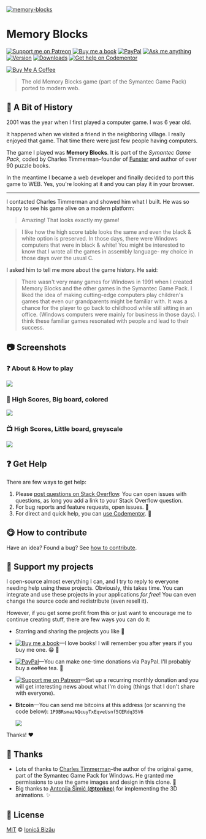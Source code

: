 <!-- Please do not edit this file. Edit the `blah` field in the `package.json` instead. If in doubt, open an issue. -->








[![memory-blocks](http://i.imgur.com/m6ToUa4.png)](https://ionicabizau.github.io/memory-blocks/)











# Memory Blocks

 [![Support me on Patreon][badge_patreon]][patreon] [![Buy me a book][badge_amazon]][amazon] [![PayPal][badge_paypal_donate]][paypal-donations] [![Ask me anything](https://img.shields.io/badge/ask%20me-anything-1abc9c.svg)](https://github.com/IonicaBizau/ama) [![Version](https://img.shields.io/npm/v/memory-blocks.svg)](https://www.npmjs.com/package/memory-blocks) [![Downloads](https://img.shields.io/npm/dt/memory-blocks.svg)](https://www.npmjs.com/package/memory-blocks) [![Get help on Codementor](https://cdn.codementor.io/badges/get_help_github.svg)](https://www.codementor.io/johnnyb?utm_source=github&utm_medium=button&utm_term=johnnyb&utm_campaign=github)

<a href="https://www.buymeacoffee.com/H96WwChMy" target="_blank"><img src="https://www.buymeacoffee.com/assets/img/custom_images/yellow_img.png" alt="Buy Me A Coffee"></a>







> The old Memory Blocks game (part of the Symantec Game Pack) ported to modern web.






## :memo: A Bit of History


2001 was the year when I first played a computer game. I was 6 year old.

It happened when we visited a friend in the neighboring village. I really enjoyed that game. That time there were just few people having computers.

The game I played was **Memory Blocks**. It is part of the *Symantec Game Pack*, coded by Charles Timmerman–founder of [Funster](http://funster.com) and author of over 90 puzzle books.

In the meantime I became a web developer and finally decided to port this game to WEB. Yes, you're looking at it and you can play it in your browser.

----

I contacted Charles Timmerman and showed him what I built. He was so happy to see his game alive on a modern platform:


> Amazing! That looks exactly my game!



> I like how the high score table looks the same and even the black & white option is preserved. In those days, there were Windows computers that were in black & white! You might be interested to know that I wrote all the games in assembly language- my choice in those days over the usual C.




I asked him to tell me more about the game history. He said:

> There wasn't very many games for Windows in 1991 when I
> created Memory Blocks and the other games in the
> Symantec Game Pack. I liked the idea of making
> cutting-edge computers play children's games that even
> our grandparents might be familiar with. It was a chance
> for the player to go back to childhood while still sitting
> in an office. (Windows computers were mainly for business
> in those days). I think these familiar games resonated
> with people and lead to their success.

## :camera: Screenshots

### :question: About & How to play


[![](http://i.imgur.com/3Y7jJvF.png)](https://ionicabizau.github.io/memory-blocks/)

### :camel: High Scores, Big board, colored


[![](http://i.imgur.com/OymyC8A.png)](https://ionicabizau.github.io/memory-blocks/)

### :tv: High Scores, Little board, greyscale


[![](http://i.imgur.com/OydrO2v.png)](https://ionicabizau.github.io/memory-blocks/)
































## :question: Get Help

There are few ways to get help:



 1. Please [post questions on Stack Overflow](https://stackoverflow.com/questions/ask). You can open issues with questions, as long you add a link to your Stack Overflow question.
 2. For bug reports and feature requests, open issues. :bug:
 3. For direct and quick help, you can [use Codementor](https://www.codementor.io/johnnyb). :rocket:
















## :yum: How to contribute
Have an idea? Found a bug? See [how to contribute][contributing].


## :sparkling_heart: Support my projects
I open-source almost everything I can, and I try to reply to everyone needing help using these projects. Obviously,
this takes time. You can integrate and use these projects in your applications *for free*! You can even change the source code and redistribute (even resell it).

However, if you get some profit from this or just want to encourage me to continue creating stuff, there are few ways you can do it:


 - Starring and sharing the projects you like :rocket:
 - [![Buy me a book][badge_amazon]][amazon]—I love books! I will remember you after years if you buy me one. :grin: :book:
 - [![PayPal][badge_paypal]][paypal-donations]—You can make one-time donations via PayPal. I'll probably buy a ~~coffee~~ tea. :tea:
 - [![Support me on Patreon][badge_patreon]][patreon]—Set up a recurring monthly donation and you will get interesting news about what I'm doing (things that I don't share with everyone).
 - **Bitcoin**—You can send me bitcoins at this address (or scanning the code below): `1P9BRsmazNQcuyTxEqveUsnf5CERdq35V6`

    ![](https://i.imgur.com/z6OQI95.png)


Thanks! :heart:









## :cake: Thanks

 - Lots of thanks to [Charles Timmerman](http://funster.com/)–the
    author of the original game, part of the Symantec Game Pack for
    Windows. He granted me permissions to use the game images and design in this
    clone. :cake:
 - Big thanks to [Antonija Šimić (**@tonkec**)](https://github.com/tonkec) for implementing the 3D animations. :sparkles:

















## :scroll: License

[MIT][license] © [Ionică Bizău][website]






[license]: /LICENSE
[website]: https://ionicabizau.net
[contributing]: /CONTRIBUTING.md
[docs]: /DOCUMENTATION.md
[badge_patreon]: https://ionicabizau.github.io/badges/patreon.svg
[badge_amazon]: https://ionicabizau.github.io/badges/amazon.svg
[badge_paypal]: https://ionicabizau.github.io/badges/paypal.svg
[badge_paypal_donate]: https://ionicabizau.github.io/badges/paypal_donate.svg
[patreon]: https://www.patreon.com/ionicabizau
[amazon]: http://amzn.eu/hRo9sIZ
[paypal-donations]: https://www.paypal.com/cgi-bin/webscr?cmd=_s-xclick&hosted_button_id=RVXDDLKKLQRJW
